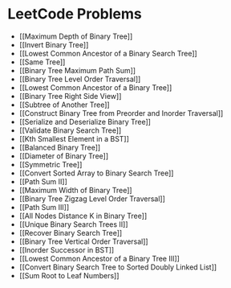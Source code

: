 # LeetCode Problems
- [[Maximum Depth of Binary Tree]]
- [[Invert Binary Tree]]
- [[Lowest Common Ancestor of a Binary Search Tree]]
- [[Same Tree]]
- [[Binary Tree Maximum Path Sum]]
- [[Binary Tree Level Order Traversal]]
- [[Lowest Common Ancestor of a Binary Tree]]
- [[Binary Tree Right Side View]]
- [[Subtree of Another Tree]]
- [[Construct Binary Tree from Preorder and Inorder Traversal]]
- [[Serialize and Deserialize Binary Tree]]
- [[Validate Binary Search Tree]]
- [[Kth Smallest Element in a BST]]
- [[Balanced Binary Tree]]
- [[Diameter of Binary Tree]]
- [[Symmetric Tree]]
- [[Convert Sorted Array to Binary Search Tree]]
- [[Path Sum II]]
- [[Maximum Width of Binary Tree]]
- [[Binary Tree Zigzag Level Order Traversal]]
- [[Path Sum III]]
- [[All Nodes Distance K in Binary Tree]]
- [[Unique Binary Search Trees II]]
- [[Recover Binary Search Tree]]
- [[Binary Tree Vertical Order Traversal]]
- [[Inorder Successor in BST]]
- [[Lowest Common Ancestor of a Binary Tree III]]
- [[Convert Binary Search Tree to Sorted Doubly Linked List]]
- [[Sum Root to Leaf Numbers]]